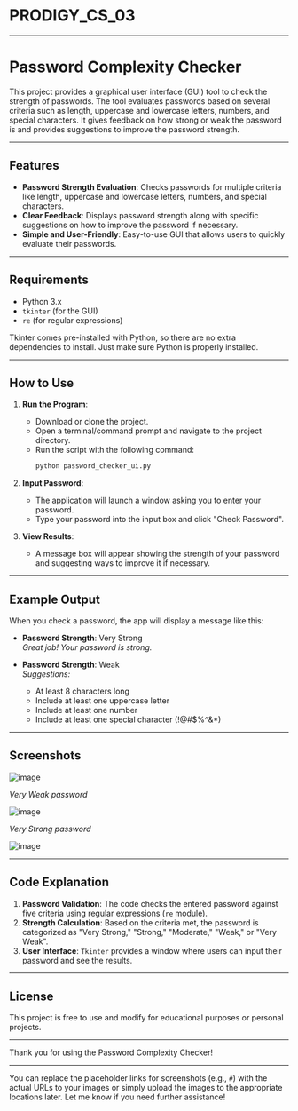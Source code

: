# PRODIGY_CS_03

---

# Password Complexity Checker

This project provides a graphical user interface (GUI) tool to check the strength of passwords. The tool evaluates passwords based on several criteria such as length, uppercase and lowercase letters, numbers, and special characters. It gives feedback on how strong or weak the password is and provides suggestions to improve the password strength.

---

## Features

- **Password Strength Evaluation**: Checks passwords for multiple criteria like length, uppercase and lowercase letters, numbers, and special characters.
- **Clear Feedback**: Displays password strength along with specific suggestions on how to improve the password if necessary.
- **Simple and User-Friendly**: Easy-to-use GUI that allows users to quickly evaluate their passwords.

---

## Requirements

- Python 3.x
- `tkinter` (for the GUI)
- `re` (for regular expressions)

Tkinter comes pre-installed with Python, so there are no extra dependencies to install. Just make sure Python is properly installed.

---

## How to Use

1. **Run the Program**:
   - Download or clone the project.
   - Open a terminal/command prompt and navigate to the project directory.
   - Run the script with the following command:
     ```bash
     python password_checker_ui.py
     ```

2. **Input Password**:
   - The application will launch a window asking you to enter your password.
   - Type your password into the input box and click "Check Password".

3. **View Results**:
   - A message box will appear showing the strength of your password and suggesting ways to improve it if necessary.

---

## Example Output

When you check a password, the app will display a message like this:

- **Password Strength**: Very Strong  
  *Great job! Your password is strong.*

- **Password Strength**: Weak  
  *Suggestions:*
  - At least 8 characters long
  - Include at least one uppercase letter
  - Include at least one number
  - Include at least one special character (!@#$%^&*)

---

## Screenshots
![image](https://github.com/user-attachments/assets/157a3efb-4a94-41ca-8048-a3e0c5060179)

*Very Weak password*

![image](https://github.com/user-attachments/assets/1084e6eb-891f-4713-9bfa-42b1a814e0a0)

*Very Strong password*

![image](https://github.com/user-attachments/assets/664969cc-59df-47cd-aa84-e7524e2941a7)

---

## Code Explanation

1. **Password Validation**: The code checks the entered password against five criteria using regular expressions (`re` module).
2. **Strength Calculation**: Based on the criteria met, the password is categorized as "Very Strong," "Strong," "Moderate," "Weak," or "Very Weak".
3. **User Interface**: `Tkinter` provides a window where users can input their password and see the results.

---

## License

This project is free to use and modify for educational purposes or personal projects.

---

Thank you for using the Password Complexity Checker!

---

You can replace the placeholder links for screenshots (e.g., `#`) with the actual URLs to your images or simply upload the images to the appropriate locations later. Let me know if you need further assistance!
